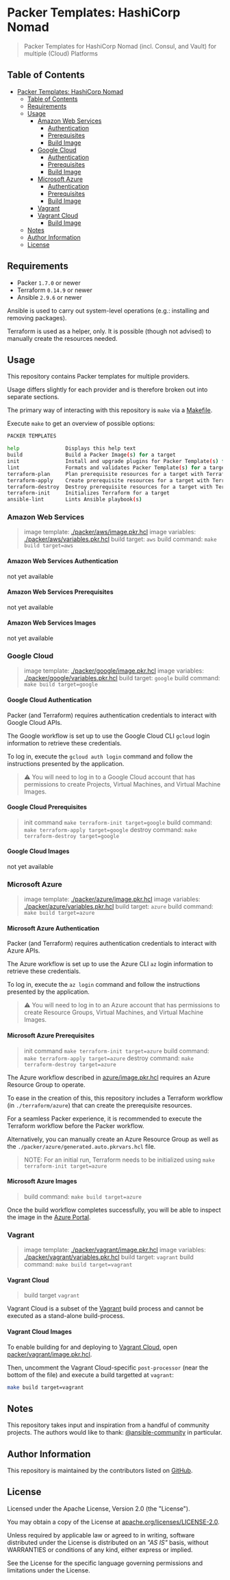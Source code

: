 # Packer Templates: HashiCorp Nomad

> Packer Templates for HashiCorp Nomad (incl. Consul, and Vault) for multiple (Cloud) Platforms

## Table of Contents

- [Packer Templates: HashiCorp Nomad](#packer-templates-hashicorp-nomad)
  - [Table of Contents](#table-of-contents)
  - [Requirements](#requirements)
  - [Usage](#usage)
    - [Amazon Web Services](#amazon-web-services)
      - [Authentication](#amazon-web-services-authentication)
      - [Prerequisites](#amazon-web-services-prerequisites)
      - [Build Image](#amazon-web-services-images)
    - [Google Cloud](#google-cloud)
      - [Authentication](#google-cloud-authentication)
      - [Prerequisites](#google-cloud-prerequisites)
      - [Build Image](#google-cloud-images)
    - [Microsoft Azure](#microsoft-azure)
      - [Authentication](#microsoft-azure-authentication)
      - [Prerequisites](#microsoft-azure-prerequisites)
      - [Build Image](#microsoft-azure-images)
    - [Vagrant](#vagrant)
    - [Vagrant Cloud](#vagrant-cloud)
      - [Build Image](#vagrant-cloud-images)
  - [Notes](#notes)
  - [Author Information](#author-information)
  - [License](#license)

## Requirements

- Packer `1.7.0` or newer
- Terraform `0.14.9` or newer
- Ansible `2.9.6` or newer

Ansible is used to carry out system-level operations (e.g.: installing and removing packages).

Terraform is used as a helper, only. It is possible (though not advised) to manually create the resources needed.

## Usage

This repository contains Packer templates for multiple providers.

Usage differs slightly for each provider and is therefore broken out into separate sections.

The primary way of interacting with this repository is `make` via a [Makefile](./Makefile).

Execute `make` to get an overview of possible options:

```sh
PACKER TEMPLATES

help               Displays this help text
build              Build a Packer Image(s) for a target
init               Install and upgrade plugins for Packer Template(s) for a target
lint               Formats and validates Packer Template(s) for a target
terraform-plan     Plan prerequisite resources for a target with Terraform
terraform-apply    Create prerequisite resources for a target with Terraform
terraform-destroy  Destroy prerequisite resources for a target with Terraform
terraform-init     Initializes Terraform for a target
ansible-lint       Lints Ansible playbook(s)
```

### Amazon Web Services

> image template: [./packer/aws/image.pkr.hcl](./packer/aws/image.pkr.hcl)
> image variables: [./packer/aws/variables.pkr.hcl](./packer/aws/variables.pkr.hcl)
> build target: `aws`
> build command: `make build target=aws`

#### Amazon Web Services Authentication

not yet available

#### Amazon Web Services Prerequisites

not yet available

#### Amazon Web Services Images

not yet available

### Google Cloud

> image template: [./packer/google/image.pkr.hcl](./packer/google/image.pkr.hcl)
> image variables: [./packer/google/variables.pkr.hcl](./packer/google/variables.pkr.hcl)
> build target: `google`
> build command: `make build target=google`

#### Google Cloud Authentication

Packer (and Terraform) requires authentication credentials to interact with Google Cloud APIs.

The Google workflow is set up to use the Google Cloud CLI `gcloud` login information to retrieve these credentials.

To log in, execute the `gcloud auth login` command and follow the instructions presented by the application.

> ⚠️ You will need to log in to a Google Cloud account that has permissions to create Projects, Virtual Machines, and Virtual Machine Images.

#### Google Cloud Prerequisites

> init command `make terraform-init target=google`
> build command: `make terraform-apply target=google`
> destroy command: `make terraform-destroy target=google`

#### Google Cloud Images

not yet available

### Microsoft Azure

> image template: [./packer/azure/image.pkr.hcl](./packer/azure/image.pkr.hcl)
> image variables: [./packer/azure/variables.pkr.hcl](./packer/azure/variables.pkr.hcl)
> build target: `azure`
> build command: `make build target=azure`

#### Microsoft Azure Authentication

Packer (and Terraform) requires authentication credentials to interact with Azure APIs.

The Azure workflow is set up to use the Azure CLI `az` login information to retrieve these credentials.

To log in, execute the `az login` command and follow the instructions presented by the application.

> ⚠️ You will need to log in to an Azure account that has permissions to create Resource Groups, Virtual Machines, and Virtual Machine Images.

#### Microsoft Azure Prerequisites

> init command `make terraform-init target=azure`
> build command: `make terraform-apply target=azure`
> destroy command: `make terraform-destroy target=azure`

The Azure workflow described in [azure/image.pkr.hcl](packer/azure/image.pkr.hcl) requires an Azure Resource Group to operate.

To ease in the creation of this, this repository includes a Terraform workflow (in `./terraform/azure`) that can create the prerequisite resources.

For a seamless Packer experience, it is recommended to execute the Terraform workflow before the Packer workflow.

Alternatively, you can manually create an Azure Resource Group as well as the `./packer/azure/generated.auto.pkrvars.hcl` file.

> NOTE: For an initial run, Terraform needs to be initialized using `make terraform-init target=azure`

#### Microsoft Azure Images

> build command: `make build target=azure`

Once the build workflow completes successfully, you will be able to inspect the image in the [Azure Portal](https://portal.azure.com/#blade/HubsExtension/BrowseResource/resourceType/Microsoft.Compute%2Fimages).

### Vagrant

> image template: [./packer/vagrant/image.pkr.hcl](./packer/vagrant/image.pkr.hcl)
> image variables: [./packer/vagrant/variables.pkr.hcl](./packer/vagrant/variables.pkr.hcl)
> build target: `vagrant`
> build command: `make build target=vagrant`

#### Vagrant Cloud

> build target `vagrant`

Vagrant Cloud is a subset of the [Vagrant](#vagrant) build process and cannot be executed as a stand-alone build-process.

#### Vagrant Cloud Images

To enable building for and deploying to [Vagrant Cloud](https://app.vagrantup.com/), open [packer/vagrant/image.pkr.hcl](packer/vagrant/image.pkr.hcl).

Then, uncomment the Vagrant Cloud-specific `post-processor` (near the bottom of the file) and execute a build targetted at `vagrant`:

```sh
make build target=vagrant
```

## Notes

This repository takes input and inspiration from a handful of community projects. The authors would like to thank: [@ansible-community](https://github.com/ansible-community) in particular.

## Author Information

This repository is maintained by the contributors listed on [GitHub](https://github.com/operatehappy/packer-nomad/graphs/contributors).

## License

Licensed under the Apache License, Version 2.0 (the "License").

You may obtain a copy of the License at [apache.org/licenses/LICENSE-2.0](http://www.apache.org/licenses/LICENSE-2.0).

Unless required by applicable law or agreed to in writing, software distributed under the License is distributed on an _"AS IS"_ basis, without WARRANTIES or conditions of any kind, either express or implied.

See the License for the specific language governing permissions and limitations under the License.
